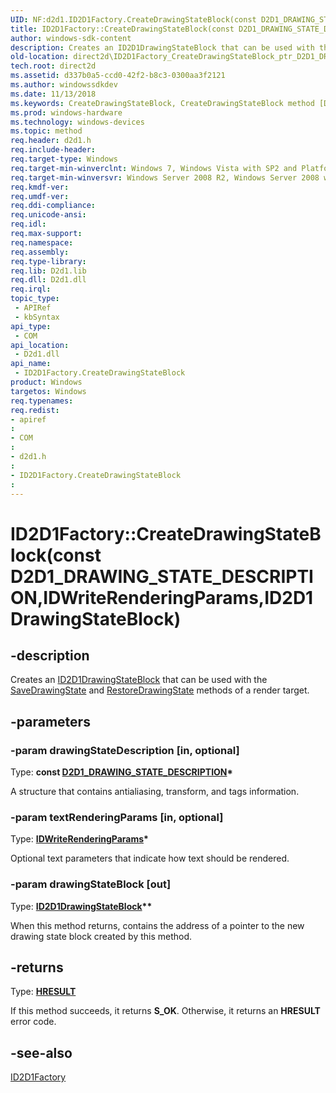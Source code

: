 ```yaml
---
UID: NF:d2d1.ID2D1Factory.CreateDrawingStateBlock(const D2D1_DRAWING_STATE_DESCRIPTION,IDWriteRenderingParams,ID2D1DrawingStateBlock)
title: ID2D1Factory::CreateDrawingStateBlock(const D2D1_DRAWING_STATE_DESCRIPTION,IDWriteRenderingParams,ID2D1DrawingStateBlock)
author: windows-sdk-content
description: Creates an ID2D1DrawingStateBlock that can be used with the SaveDrawingState and RestoreDrawingState methods of a render target.
old-location: direct2d\ID2D1Factory_CreateDrawingStateBlock_ptr_D2D1_DRAWING_STATE_DESCRIPTION_ptr_IDWriteRenderingParams_ptr_ptr_ID2D1DrawingStateBlock.htm
tech.root: direct2d
ms.assetid: d337b0a5-ccd0-42f2-b8c3-0300aa3f2121
ms.author: windowssdkdev
ms.date: 11/13/2018
ms.keywords: CreateDrawingStateBlock, CreateDrawingStateBlock method [Direct2D], CreateDrawingStateBlock method [Direct2D],ID2D1Factory interface, ID2D1Factory interface [Direct2D],CreateDrawingStateBlock method, ID2D1Factory.CreateDrawingStateBlock, ID2D1Factory.CreateDrawingStateBlock(const D2D1_DRAWING_STATE_DESCRIPTION,IDWriteRenderingParams,ID2D1DrawingStateBlock), ID2D1Factory::CreateDrawingStateBlock, ID2D1Factory::CreateDrawingStateBlock(const D2D1_DRAWING_STATE_DESCRIPTION,IDWriteRenderingParams,ID2D1DrawingStateBlock), d2d1/ID2D1Factory::CreateDrawingStateBlock, direct2d.ID2D1Factory_CreateDrawingStateBlock_ptr_D2D1_DRAWING_STATE_DESCRIPTION_ptr_IDWriteRenderingParams_ptr_ptr_ID2D1DrawingStateBlock
ms.prod: windows-hardware
ms.technology: windows-devices
ms.topic: method
req.header: d2d1.h
req.include-header: 
req.target-type: Windows
req.target-min-winverclnt: Windows 7, Windows Vista with SP2 and Platform Update for Windows Vista [desktop apps \| UWP apps]
req.target-min-winversvr: Windows Server 2008 R2, Windows Server 2008 with SP2 and Platform Update for Windows Server 2008 [desktop apps \| UWP apps]
req.kmdf-ver: 
req.umdf-ver: 
req.ddi-compliance: 
req.unicode-ansi: 
req.idl: 
req.max-support: 
req.namespace: 
req.assembly: 
req.type-library: 
req.lib: D2d1.lib
req.dll: D2d1.dll
req.irql: 
topic_type:
 - APIRef
 - kbSyntax
api_type:
 - COM
api_location:
 - D2d1.dll
api_name:
 - ID2D1Factory.CreateDrawingStateBlock
product: Windows
targetos: Windows
req.typenames: 
req.redist: 
- apiref
: 
- COM
: 
- d2d1.h
: 
- ID2D1Factory.CreateDrawingStateBlock
: 
---
```


# ID2D1Factory::CreateDrawingStateBlock(const D2D1_DRAWING_STATE_DESCRIPTION,IDWriteRenderingParams,ID2D1DrawingStateBlock)


## -description


Creates an <a href="https://msdn.microsoft.com/9a3d9146-0e1b-4642-ad5d-ff1d09a93d2b">ID2D1DrawingStateBlock</a> that can be used with the <a href="https://msdn.microsoft.com/8658cdbf-979c-41e2-b180-eb21ad6b63c7">SaveDrawingState</a> and <a href="https://msdn.microsoft.com/5b627710-8507-460e-bdc7-2a5633ce370f">RestoreDrawingState</a> methods of a render target.


## -parameters




### -param drawingStateDescription [in, optional]

Type: <b>const <a href="https://msdn.microsoft.com/ba4adc4b-4d86-40c4-8911-1c800d3c6f3e">D2D1_DRAWING_STATE_DESCRIPTION</a>*</b>

A structure that contains antialiasing, transform, and tags  information.


### -param textRenderingParams [in, optional]

Type: <b><a href="https://msdn.microsoft.com/28b118e4-9a63-46cf-8ab7-e1039126405b">IDWriteRenderingParams</a>*</b>

Optional text parameters that indicate how text should be rendered.  


### -param drawingStateBlock [out]

Type: <b><a href="https://msdn.microsoft.com/9a3d9146-0e1b-4642-ad5d-ff1d09a93d2b">ID2D1DrawingStateBlock</a>**</b>

When this method returns, contains the address of a pointer to the new drawing state block created by this method.


## -returns



Type: <b><a href="a9046ed2-bfb2-4d56-a719-2824afce59ac">HRESULT</a></b>

If this method succeeds, it returns <b xmlns:loc="http://microsoft.com/wdcml/l10n">S_OK</b>. Otherwise, it returns an <b xmlns:loc="http://microsoft.com/wdcml/l10n">HRESULT</b> error code.




## -see-also




<a href="https://msdn.microsoft.com/cef6115c-98e8-49e6-b419-271b43ce2938">ID2D1Factory</a>
 

 

